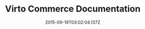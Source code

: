 ---
title: Virto Commerce Documentation
description: Virto Commerce Documentation
layout: docs
date: 2015-09-19T03:02:04.137Z
---